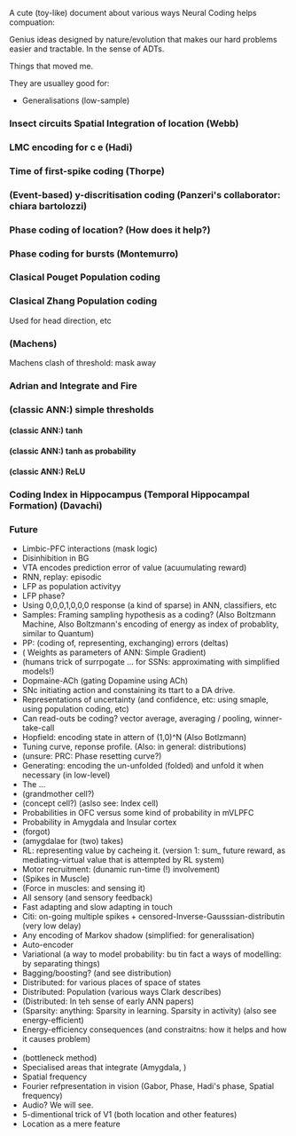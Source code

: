 A cute (toy-like) document about various ways Neural Coding helps compuation:

Genius ideas designed by nature/evolution that makes our hard problems easier and tractable. In the sense of ADTs.

Things that moved me.

They are usualley good for:
* Generalisations (low-sample)
 
### Insect circuits Spatial Integration of location (Webb)
### LMC encoding for c e (Hadi)
### Time of first-spike coding (Thorpe)
### (Event-based) y-discritisation coding (Panzeri's collaborator: chiara bartolozzi)
### Phase coding of location? (How does it help?)
### Phase coding for bursts (Montemurro)
### Clasical Pouget Population coding
### Clasical Zhang Population coding
Used for head direction, etc
### (Machens)
Machens clash of threshold: mask away
### Adrian and Integrate and Fire
### (classic ANN:) simple thresholds
#### (classic ANN:) tanh
#### (classic ANN:) tanh as probability
#### (classic ANN:) ReLU
### Coding Index in Hippocampus (Temporal Hippocampal Formation) (Davachi)

### Future
* Limbic-PFC interactions (mask logic)
* Disinhibition in BG
* VTA encodes prediction error of value (acuumulating reward)
* RNN, replay: episodic
* LFP as population activityy
* LFP phase?
* Using 0,0,0,1,0,0,0 response (a kind of sparse) in ANN, classifiers, etc
* Samples: Framing sampling hypothesis as a coding? (Also Boltzmann Machine, Also Boltzmann's encoding of energy as index of probablity, similar to Quantum)
* PP: (coding of, representing, exchanging) errors (deltas)
* ( Weights as parameters of ANN: Simple Gradient)
* (humans trick of surrpogate ... for SSNs: approximating with simplified models!)
* Dopmaine-ACh (gating Dopamine using ACh)
* SNc initiating action and constaining its ttart to a DA drive.
* Representations of uncertainty (and confidence, etc: using smaple, using population coding, etc)
* Can read-outs be coding? vector average, averaging / pooling, winner-take-call
* Hopfield: encoding state in attern of (1,0)^N (Also Botlzmann)
* Tuning curve, reponse profile. (Also: in general: distributions)
* (unsure: PRC: Phase resetting curve?)
* Generating: encoding the un-unfolded (folded) and unfold it when necessary (in low-level)
* The ...
* (grandmother cell?)
* (concept cell?) (aslso see: Index cell)
* Probabilities in OFC versus some kind of probability in mVLPFC
* Probability in Amygdala and Insular cortex
* (forgot)
* (amygdalae for (two) takes)
* RL: representing value by cacheing it. (version 1: sum_ future reward, as mediating-virtual value that is attempted by RL system) 
* Motor recruitment: (dunamic run-time (!) involvement)
* (Spikes in Muscle)
* (Force in muscles: and sensing it)
* All sensory (and sensory feedback)
* Fast adapting and slow adapting in touch
* Citi: on-going multiple spikes + censored-Inverse-Gausssian-distributin (very low delay)
* Any encoding of Markov shadow (simplified: for generalisation)
* Auto-encoder
* Variational (a way to model probability: bu tin fact a ways of modelling: by separating things)
* Bagging/boosting? (and see distribution)
* Distributed: for various places of space of states
* Distributed: Population (various ways Clark describes)
* (Distributed: In teh sense of early ANN papers)
* (Sparsity: anything: Sparsity in learning. Sparsity in activity) (also see energy-efficient)
* Energy-efficiency consequences (and constraitns: how it helps and how it causes problem)
*
* (bottleneck method)
* Specialised areas that integrate (Amygdala, )
* Spatial frequency
* Fourier refpresentation in vision (Gabor, Phase, Hadi's phase, Spatial frequency)
* Audio? We will see.
* 5-dimentional trick of V1 (both location and other features)
* Location as a mere feature
